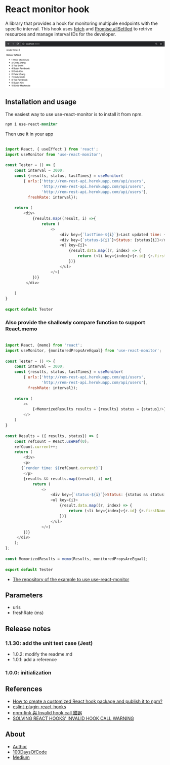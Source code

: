# React monitor hook
A library that provides a hook for monitoring multipule endpoints with the specific interval.
This hook uses [fetch](https://developer.mozilla.org/zh-TW/docs/Web/API/Fetch_API) and [Promise.allSettled](https://developer.mozilla.org/en-US/docs/Web/JavaScript/Reference/Global_Objects/Promise/allSettled) to retrive resources and manage interval IDs for the developer.

![demo](https://raw.githubusercontent.com/JenHsuan/use-monitor-hook/master/demo/screen-shot.png)

## Installation and usage

The easiest way to use use-react-monitor is to install it from npm.

```s
npm i use-react-monitor
```

Then use it in your app

```javascript

import React, { useEffect } from 'react';
import useMonitor from 'use-react-monitor';

const Tester = () => {
    const interval = 3000;
    const {results, status, lastTimes} = useMonitor(
        { urls:['http://rem-rest-api.herokuapp.com/api/users',
                'http://rem-rest-api.herokuapp.com/api/users',
                'http://rem-rest-api.herokuapp.com/api/users'],
          freshRate: interval});

    return (
        <div>
            {results.map((result, i) =>{
                return (
                    <>
                        <div key={`lastTime-${i}`}>Last updated time: {lastTimes[i]}</div>
                        <div key={`status-${i}`}>Status: {status[i]}</div>
                        <ul key={i}>
                            {result.data.map((r, index) => {
                                return (<li key={index}>{r.id} {r.firstName} {r.lastName}</li>)
                            })}
                        </ul>
                    </>)
            })}
         </div>

    )
}

export default Tester

```

### Also provide the shallowly compare function to support React.memo

``` javascript

import React, {memo} from 'react';
import useMonitor, {monitoredPropsAreEqual} from 'use-react-monitor';

const Tester = () => {
    const interval = 3000;
    const {results, status, lastTimes} = useMonitor(
        { urls:['http://rem-rest-api.herokuapp.com/api/users',
                'http://rem-rest-api.herokuapp.com/api/users'],
          freshRate: interval});

    return (
        <>
            {<MemorizedResults results = {results} status = {status}/>}
        </>
    )
}

const Results = ({ results, status}) => {
    const refCount = React.useRef(0);
    refCount.current++;
    return (
        <div>
        <p>
       {`render time: ${refCount.current}`}
        </p>
        {results && results.map((result, i) =>{
            return (
                <>
                    <div key={`status-${i}`}>Status: {status && status[i]}</div>
                    <ul key={i}>
                        {result.data.map((r, index) => {
                            return (<li key={index}>{r.id} {r.firstName} {r.lastName}</li>)
                        })}
                    </ul>
                </>)
        })}
     </div>
    );
};

const MemorizedResults = memo(Results, monitoredPropsAreEqual);

export default Tester

```

* [The repository of the example to use use-react-monitor ](https://github.com/JenHsuan/example-use-monitor-hook)


## Parameters
* urls
* freshRate (ms)

## Release notes
### 1.1.30: add the unit test case (Jest)
* 1.0.2: modify the readme.md
* 1.0.1: add a reference
### 1.0.0: initialization

## References
* [How to create a customized React hook package and publish it to npm?](https://medium.com/a-layman/how-to-create-a-customized-react-hook-package-and-publish-it-to-npm-4fa966359c7b)
* [eslint-plugin-react-hooks](https://www.npmjs.com/package/eslint-plugin-react-hooks)
* [npm-link 與 Invalid hook call 錯誤](https://andyyou.medium.com/npm-link-%E8%88%87-invalid-hook-call-%E9%8C%AF%E8%AA%A4-7c4c204ad62e)
* [SOLVING REACT HOOKS' INVALID HOOK CALL WARNING](https://robkendal.co.uk/blog/2019-12-22-solving-react-hooks-invalid-hook-call-warning)

## About
* [Author](https://jenhsuan.github.io/ALayman/profile.html)
* [100DaysOfCode](https://dev.to/jenhsuan)
* [Medium](https://medium.com/a-layman)
